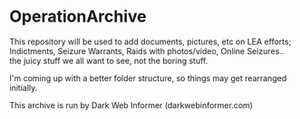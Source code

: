 # OperationArchive

This repository will be used to add documents, pictures, etc on LEA efforts; Indictments, Seizure Warrants, Raids with photos/video, Online Seizures.. the juicy stuff we all want to see, not the boring stuff.

I'm coming up with a better folder structure, so things may get rearranged initially.

This archive is run by Dark Web Informer (darkwebinformer.com)
